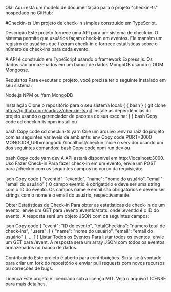 Olá! Aqui está um modelo de documentação para o projeto "checkin-ts" hospedado no GitHub:

#Checkin-ts
Um projeto de check-in simples construído em TypeScript.

Descrição
Este projeto fornece uma API para um sistema de check-in. O sistema permite que usuários façam check-in em eventos. Ele mantém um registro de usuários que fizeram check-in e fornece estatísticas sobre o número de check-ins para cada evento.

A API é construída em TypeScript usando o framework Express.js. Os dados são armazenados em um banco de dados MongoDB usando o ODM Mongoose.

Requisitos
Para executar o projeto, você precisa ter o seguinte instalado em seu sistema:

Node.js
NPM ou Yarn
MongoDB

Instalação
Clone o repositório para o seu sistema local:
{
  {
  bash
  }
   {
    git clone https://github.com/caduzz/checkin-ts.git
    Instale as dependências do projeto usando o gerenciador de pacotes de sua escolha:
  }
}
bash
Copy code
cd checkin-ts
npm install
ou

bash
Copy code
cd checkin-ts
yarn
Crie um arquivo .env na raiz do projeto com as seguintes variáveis de ambiente:
env
Copy code
PORT=3000
MONGODB_URI=mongodb://localhost/checkin
Inicie o servidor usando um dos seguintes comandos:
bash
Copy code
npm run dev
ou

bash
Copy code
yarn dev
A API estará disponível em http://localhost:3000.
Uso
Fazer Check-in
Para fazer check-in em um evento, envie um POST para /checkin com os seguintes campos no corpo da requisição:

json
Copy code
{
  "eventId": "eventId",
  "name": "nome do usuário",
  "email": "email do usuário"
}
O campo eventId é obrigatório e deve ser uma string com o ID do evento. Os campos name e email são obrigatórios e devem ser strings com o nome e o email do usuário, respectivamente.

Obter Estatísticas de Check-in
Para obter as estatísticas de check-in de um evento, envie um GET para /event/:eventId/stats, onde :eventId é o ID do evento. A resposta será um objeto JSON com os seguintes campos:

json
Copy code
{
  "event": "ID do evento",
  "totalCheckins": "número total de check-ins",
  "users": [
    {
      "name": "nome do usuário",
      "email": "email do usuário"
    },
    ...
  ]
}
Listar Todos os Eventos
Para listar todos os eventos, envie um GET para /event. A resposta será um array JSON com todos os eventos armazenados no banco de dados.

Contribuindo
Este projeto é aberto para contribuições. Sinta-se à vontade para criar um fork do repositório e enviar pull requests com novos recursos ou correções de bugs.

Licença
Este projeto é licenciado sob a licença MIT. Veja o arquivo LICENSE para mais detalhes.
